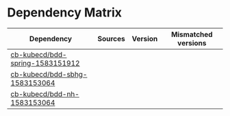 # Dependency Matrix

Dependency | Sources | Version | Mismatched versions
---------- | ------- | ------- | -------------------
[cb-kubecd/bdd-spring-1583151912](https://github.com/cb-kubecd/bdd-spring-1583151912.git) |  | []() | 
[cb-kubecd/bdd-sbhg-1583153064](https://github.com/cb-kubecd/bdd-sbhg-1583153064.git) |  | []() | 
[cb-kubecd/bdd-nh-1583153064](https://github.com/cb-kubecd/bdd-nh-1583153064.git) |  | []() | 
